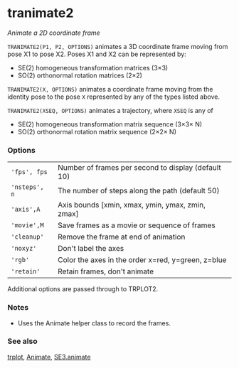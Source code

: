 ---
---
# tranimate2
_Animate a 2D coordinate frame_


```TRANIMATE2(P1, P2, OPTIONS)``` animates a 3D coordinate frame moving from pose X1
to pose X2.  Poses X1 and X2 can be represented by:
* SE(2) homogeneous transformation matrices (3&times;3)
* SO(2) orthonormal rotation matrices (2&times;2)



```TRANIMATE2(X, OPTIONS)``` animates a coordinate frame moving from the identity pose
to the pose `X` represented by any of the types listed above.


```TRANIMATE2(XSEQ, OPTIONS)``` animates a trajectory, where `XSEQ` is any of
* SE(2) homogeneous transformation matrix sequence (3&times;3&times; N)
* SO(2) orthonormal rotation matrix sequence (2&times;2&times; N)

### Options
| | |
|---|---|
| `'fps', fps` | Number of frames per second to display (default 10) |
| `'nsteps', n` | The number of steps along the path (default 50) |
| `'axis',A` | Axis bounds [xmin, xmax, ymin, ymax, zmin, zmax] |
| `'movie',M` | Save frames as a movie or sequence of frames |
| `'cleanup'` | Remove the frame at end of animation |
| `'noxyz'` | Don't label the axes |
| `'rgb'` | Color the axes in the order x=red, y=green, z=blue |
| `'retain'` | Retain frames, don't animate |




Additional options are passed through to TRPLOT2.
### Notes
* Uses the Animate helper class to record the frames.

### See also

[trplot](trplot.md), [Animate](Animate.md), [SE3.animate](SE3.animate.md)
